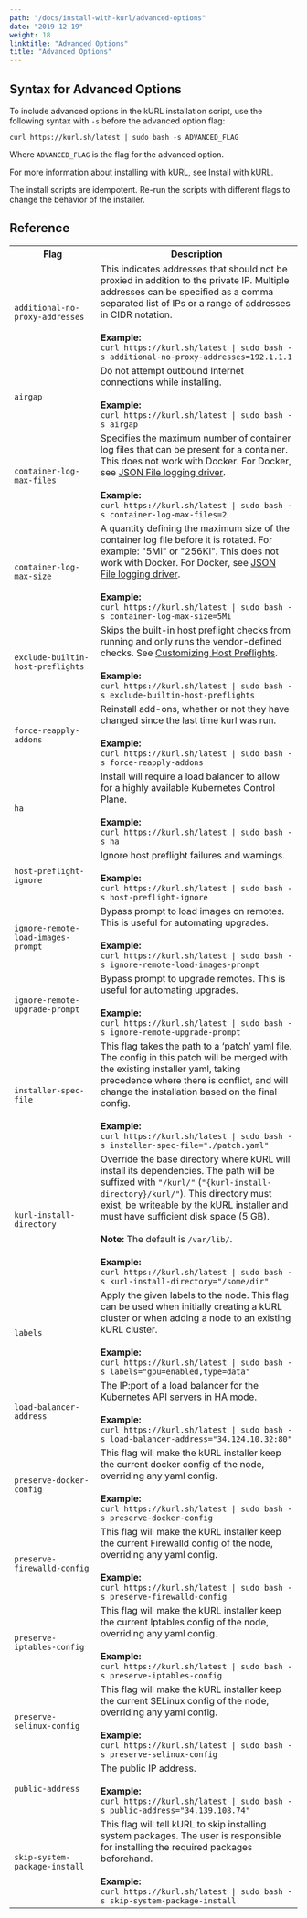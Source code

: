 ```yaml
---
path: "/docs/install-with-kurl/advanced-options"
date: "2019-12-19"
weight: 18
linktitle: "Advanced Options"
title: "Advanced Options"
---
```


## Syntax for Advanced Options

To include advanced options in the kURL installation script, use the following syntax with `-s` before the advanced option flag:

```
curl https://kurl.sh/latest | sudo bash -s ADVANCED_FLAG
```
Where `ADVANCED_FLAG` is the flag for the advanced option.

For more information about installing with kURL, see [Install with kURL](https://kurl.sh/docs/install-with-kurl/).

The install scripts are idempotent. Re-run the scripts with different flags to change the behavior of the installer.

## Reference

<table>
<tr>
  <th width="30%">Flag</th>
  <th width="70%">Description</th>
</tr>
<tr>
  <td><code>additional-no-proxy-addresses</code></td>
  <td>This indicates addresses that should not be proxied in addition to the private IP. Multiple addresses can be specified as a comma separated list of IPs or a range of addresses in CIDR notation.
  <br/>
  <br/>
  <strong>Example:</strong>
  <br/>
  <code>curl https://kurl.sh/latest | sudo bash -s additional-no-proxy-addresses=192.1.1.1</code>
  </td>
</tr>
<tr>
  <td><code>airgap</code></td>
  <td>Do not attempt outbound Internet connections while installing.
  <br/>
  <br/>
  <strong>Example:</strong>
  <br/>
  <code>curl https://kurl.sh/latest | sudo bash -s airgap</code>
  </td>
</tr>
<tr>
  <td><code>container-log-max-files</code></td>
  <td>Specifies the maximum number of container log files that can be present for a container. This does not work with Docker. For Docker, see <a href="https://docs.docker.com/config/containers/logging/json-file">JSON File logging driver</a>.
  <br/>
  <br/>
  <strong>Example:</strong>
  <br/>
  <code>curl https://kurl.sh/latest | sudo bash -s container-log-max-files=2</code>
  </td>
</tr>
<tr>
  <td><code>container-log-max-size</code></td>
  <td>A quantity defining the maximum size of the container log file before it is rotated. For example: "5Mi" or "256Ki". This does not work with Docker. For Docker, see <a href="https://docs.docker.com/config/containers/logging/json-file">JSON File logging driver</a>.
  <br/>
  <br/>
  <strong>Example:</strong>
  <br/>
  <code>curl https://kurl.sh/latest | sudo bash -s container-log-max-size=5Mi</code>
  </td>
</tr>
<tr>
  <td><code>exclude-builtin-host-preflights</code></td>
  <td>Skips the built-in host preflight checks from running and only runs the vendor-defined checks. See <a href="../create-installer/host-preflights/#adding-custom-host-preflight-checks">Customizing Host Preflights</a>.
  <br/>
  <br/>
  <strong>Example:</strong>
  <br/>
  <code>curl https://kurl.sh/latest | sudo bash -s exclude-builtin-host-preflights</code>
  </td>
</tr>
<tr>
  <td><code>force-reapply-addons</code></td>
  <td>Reinstall add-ons, whether or not they have changed since the last time kurl was run.
  <br/>
  <br/>
  <strong>Example:</strong>
  <br/>
  <code>curl https://kurl.sh/latest | sudo bash -s force-reapply-addons</code>
  </td>
</tr>
<tr>
  <td><code>ha</code></td>
  <td>Install will require a load balancer to allow for a highly available Kubernetes Control Plane.
  <br/>
  <br/>
  <strong>Example:</strong>
  <br/>
  <code>curl https://kurl.sh/latest | sudo bash -s ha</code>
  </td>
</tr>
<tr>
  <td><code>host-preflight-ignore</code></td>
  <td>Ignore host preflight failures and warnings.
  <br/>
  <br/>
  <strong>Example:</strong>
  <br/>
  <code>curl https://kurl.sh/latest | sudo bash -s host-preflight-ignore</code>
  </td>
</tr>
<tr>
  <td><code>ignore-remote-load-images-prompt</code></td>
  <td>Bypass prompt to load images on remotes. This is useful for automating upgrades.
  <br/>
  <br/>
  <strong>Example:</strong>
  <br/>
  <code>curl https://kurl.sh/latest | sudo bash -s ignore-remote-load-images-prompt</code>
  </td>
</tr>
<tr>
  <td><code>ignore-remote-upgrade-prompt</code></td>
  <td>Bypass prompt to upgrade remotes. This is useful for automating upgrades.
  <br/>
  <br/>
  <strong>Example:</strong>
  <br/>
  <code>curl https://kurl.sh/latest | sudo bash -s ignore-remote-upgrade-prompt</code>
  </td>
</tr>
<tr>
  <td><code>installer-spec-file</code></td>
  <td>This flag takes the path to a ‘patch’ yaml file. The config in this patch will be merged with the existing installer yaml, taking precedence where there is conflict, and will change the installation based on the final config.
  <br/>
  <br/>
  <strong>Example:</strong>
  <br/>
  <code>curl https://kurl.sh/latest | sudo bash -s installer-spec-file="./patch.yaml"</code>
  </td>
</tr>
<tr>
  <td><code>kurl-install-directory</code></td>
  <td>Override the base directory where kURL will install its dependencies. The path will be suffixed with <code>"/kurl/"</code> (<code>"&#123;kurl-install-directory&#125;/kurl/"</code>). This directory must exist, be writeable by the kURL installer and must have sufficient disk space (5 GB).
  <br/>
  <br/>
  <strong>Note:</strong> The default is <code>/var/lib/</code>.
  <br/>
  <br/>
  <strong>Example:</strong>
  <br/>
  <code>curl https://kurl.sh/latest | sudo bash -s kurl-install-directory="/some/dir"</code>
  </td>
</tr>
<tr>
  <td><code>labels</code></td>
  <td>Apply the given labels to the node. This flag can be used when initially creating a kURL cluster or when adding a node to an existing kURL cluster.
  <br/>
  <br/>
  <strong>Example:</strong>
  <br/>
  <code>curl https://kurl.sh/latest | sudo bash -s labels="gpu=enabled,type=data"</code>
  </td>
</tr>
<tr>
  <td><code>load-balancer-address</code></td>
  <td>The IP:port of a load balancer for the Kubernetes API servers in HA mode.
  <br/>
  <br/>
  <strong>Example:</strong>
  <br/>
  <code>curl https://kurl.sh/latest | sudo bash -s load-balancer-address="34.124.10.32:80"</code>
  </td>
</tr>
<tr>
  <td><code>preserve-docker-config</code></td>
  <td>This flag will make the kURL installer keep the current docker config of the node, overriding any yaml config.
  <br/>
  <br/>
  <strong>Example:</strong>
  <br/>
  <code>curl https://kurl.sh/latest | sudo bash -s preserve-docker-config</code>
  </td>
</tr>
<tr>
  <td><code>preserve-firewalld-config</code></td>
  <td>This flag will make the kURL installer keep the current Firewalld config of the node, overriding any yaml config.
  <br/>
  <br/>
  <strong>Example:</strong>
  <br/>
  <code>curl https://kurl.sh/latest | sudo bash -s preserve-firewalld-config</code>
  </td>
</tr>
<tr>
  <td><code>preserve-iptables-config</code></td>
  <td>This flag will make the kURL installer keep the current Iptables config of the node, overriding any yaml config.
  <br/>
  <br/>
  <strong>Example:</strong>
  <br/>
  <code>curl https://kurl.sh/latest | sudo bash -s preserve-iptables-config</code>
  </td>
</tr>
<tr>
  <td><code>preserve-selinux-config</code></td>
  <td>This flag will make the kURL installer keep the current SELinux config of the node, overriding any yaml config.
  <br/>
  <br/>
  <strong>Example:</strong>
  <br/>
  <code>curl https://kurl.sh/latest | sudo bash -s preserve-selinux-config</code>
  </td>
</tr>
<tr>
  <td><code>public-address</code></td>
  <td>The public IP address.
  <br/>
  <br/>
  <strong>Example:</strong>
  <br/>
  <code>curl https://kurl.sh/latest | sudo bash -s public-address="34.139.108.74"</code>
  </td>
</tr>
<tr>
  <td><code>skip-system-package-install</code></td>
  <td>This flag will tell kURL to skip installing system packages. The user is responsible for installing the required packages beforehand.
  <br/>
  <br/>
  <strong>Example:</strong>
  <br/>
  <code>curl https://kurl.sh/latest | sudo bash -s skip-system-package-install</code>
  </td>
</tr>
</table>
